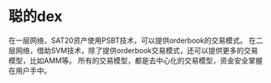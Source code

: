 聪的dex
====

在一层网络，SAT20资产使用PSBT技术，可以提供orderbook的交易模式。
在二层网络，借助SVM技术，除了提供orderbook交易模式，还可以提供更多的交易模型，比如AMM等。
所有的交易模型，都是去中心化的交易模型，资金安全掌握在用户手中。




